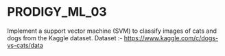# PRODIGY_ML_03
Implement a support vector machine (SVM) to classify images of cats and dogs from the Kaggle dataset.
Dataset :- https://www.kaggle.com/c/dogs-vs-cats/data
